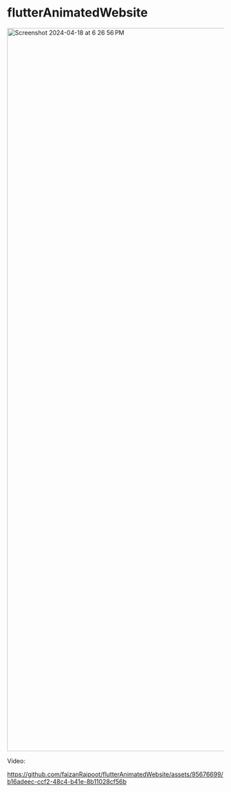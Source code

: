 # flutterAnimatedWebsite

<img width="1680" alt="Screenshot 2024-04-18 at 6 26 56 PM" src="https://github.com/faizanRajpoot/flutterAnimatedWebsite/assets/95676699/507a955c-b96e-4ff8-9f37-68581b85cc94">


Video:

https://github.com/faizanRajpoot/flutterAnimatedWebsite/assets/95676699/b16adeec-ccf2-48c4-b41e-8b11028cf56b

